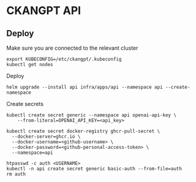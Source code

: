 # CKANGPT API

## Deploy

Make sure you are connected to the relevant cluster

```
export KUBECONFIG=/etc/ckangpt/.kubeconfig
kubectl get nodes
```

Deploy

```
helm upgrade --install api infra/apps/api --namespace api --create-namespace
```

Create secrets

```
kubectl create secret generic --namespace api openai-api-key \
    --from-literal=OPENAI_API_KEY=<api_key>
```

```
kubectl create secret docker-registry ghcr-pull-secret \
  --docker-server=ghcr.io \
  --docker-username=<github-username> \
  --docker-password=<github-personal-access-token> \
  --namespace=api
```

```
htpasswd -c auth <USERNAME>
kubectl -n api create secret generic basic-auth --from-file=auth
rm auth
```
